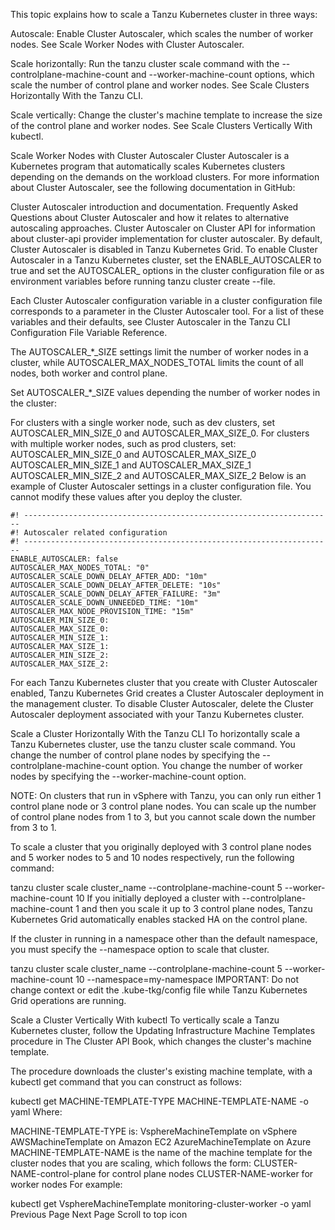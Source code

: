 This topic explains how to scale a Tanzu Kubernetes cluster in three ways:

Autoscale: Enable Cluster Autoscaler, which scales the number of worker nodes. See Scale Worker Nodes with Cluster Autoscaler.

Scale horizontally: Run the tanzu cluster scale command with the --controlplane-machine-count and --worker-machine-count options, which scale the number of control plane and worker nodes. See Scale Clusters Horizontally With the Tanzu CLI.

Scale vertically: Change the cluster's machine template to increase the size of the control plane and worker nodes. See Scale Clusters Vertically With kubectl.

Scale Worker Nodes with Cluster Autoscaler
Cluster Autoscaler is a Kubernetes program that automatically scales Kubernetes clusters depending on the demands on the workload clusters. For more information about Cluster Autoscaler, see the following documentation in GitHub:

Cluster Autoscaler introduction and documentation.
Frequently Asked Questions about Cluster Autoscaler and how it relates to alternative autoscaling approaches.
Cluster Autoscaler on Cluster API for information about cluster-api provider implementation for cluster autoscaler.
By default, Cluster Autoscaler is disabled in Tanzu Kubernetes Grid. To enable Cluster Autoscaler in a Tanzu Kubernetes cluster, set the ENABLE_AUTOSCALER to true and set the AUTOSCALER_ options in the cluster configuration file or as environment variables before running tanzu cluster create --file.

Each Cluster Autoscaler configuration variable in a cluster configuration file corresponds to a parameter in the Cluster Autoscaler tool. For a list of these variables and their defaults, see Cluster Autoscaler in the Tanzu CLI Configuration File Variable Reference.

The AUTOSCALER_*_SIZE settings limit the number of worker nodes in a cluster, while AUTOSCALER_MAX_NODES_TOTAL limits the count of all nodes, both worker and control plane.

Set AUTOSCALER_*_SIZE values depending the number of worker nodes in the cluster:

For clusters with a single worker node, such as dev clusters, set AUTOSCALER_MIN_SIZE_0 and AUTOSCALER_MAX_SIZE_0.
For clusters with multiple worker nodes, such as prod clusters, set:
AUTOSCALER_MIN_SIZE_0 and AUTOSCALER_MAX_SIZE_0
AUTOSCALER_MIN_SIZE_1 and AUTOSCALER_MAX_SIZE_1
AUTOSCALER_MIN_SIZE_2 and AUTOSCALER_MAX_SIZE_2
Below is an example of Cluster Autoscaler settings in a cluster configuration file. You cannot modify these values after you deploy the cluster.

```
#! ---------------------------------------------------------------------
#! Autoscaler related configuration
#! ---------------------------------------------------------------------
ENABLE_AUTOSCALER: false
AUTOSCALER_MAX_NODES_TOTAL: "0"
AUTOSCALER_SCALE_DOWN_DELAY_AFTER_ADD: "10m"
AUTOSCALER_SCALE_DOWN_DELAY_AFTER_DELETE: "10s"
AUTOSCALER_SCALE_DOWN_DELAY_AFTER_FAILURE: "3m"
AUTOSCALER_SCALE_DOWN_UNNEEDED_TIME: "10m"
AUTOSCALER_MAX_NODE_PROVISION_TIME: "15m"
AUTOSCALER_MIN_SIZE_0:
AUTOSCALER_MAX_SIZE_0:
AUTOSCALER_MIN_SIZE_1:
AUTOSCALER_MAX_SIZE_1:
AUTOSCALER_MIN_SIZE_2:
AUTOSCALER_MAX_SIZE_2:
```
For each Tanzu Kubernetes cluster that you create with Cluster Autoscaler enabled, Tanzu Kubernetes Grid creates a Cluster Autoscaler deployment in the management cluster. To disable Cluster Autoscaler, delete the Cluster Autoscaler deployment associated with your Tanzu Kubernetes cluster.

Scale a Cluster Horizontally With the Tanzu CLI
To horizontally scale a Tanzu Kubernetes cluster, use the tanzu cluster scale command. You change the number of control plane nodes by specifying the --controlplane-machine-count option. You change the number of worker nodes by specifying the --worker-machine-count option.

NOTE: On clusters that run in vSphere with Tanzu, you can only run either 1 control plane node or 3 control plane nodes. You can scale up the number of control plane nodes from 1 to 3, but you cannot scale down the number from 3 to 1.

To scale a cluster that you originally deployed with 3 control plane nodes and 5 worker nodes to 5 and 10 nodes respectively, run the following command:

tanzu cluster scale cluster_name --controlplane-machine-count 5 --worker-machine-count 10
If you initially deployed a cluster with --controlplane-machine-count 1 and then you scale it up to 3 control plane nodes, Tanzu Kubernetes Grid automatically enables stacked HA on the control plane.

If the cluster in running in a namespace other than the default namespace, you must specify the --namespace option to scale that cluster.

tanzu cluster scale cluster_name --controlplane-machine-count 5 --worker-machine-count 10 --namespace=my-namespace
IMPORTANT: Do not change context or edit the .kube-tkg/config file while Tanzu Kubernetes Grid operations are running.

Scale a Cluster Vertically With kubectl
To vertically scale a Tanzu Kubernetes cluster, follow the Updating Infrastructure Machine Templates procedure in The Cluster API Book, which changes the cluster's machine template.

The procedure downloads the cluster's existing machine template, with a kubectl get command that you can construct as follows:

kubectl get MACHINE-TEMPLATE-TYPE MACHINE-TEMPLATE-NAME -o yaml
Where:

MACHINE-TEMPLATE-TYPE is:
VsphereMachineTemplate on vSphere
AWSMachineTemplate on Amazon EC2
AzureMachineTemplate on Azure
MACHINE-TEMPLATE-NAME is the name of the machine template for the cluster nodes that you are scaling, which follows the form:
CLUSTER-NAME-control-plane for control plane nodes
CLUSTER-NAME-worker for worker nodes
For example:

kubectl get VsphereMachineTemplate monitoring-cluster-worker -o yaml
 Previous Page
Next Page 
Scroll to top icon